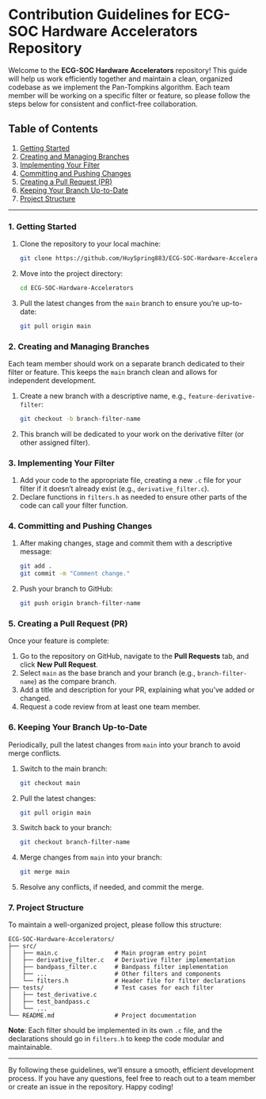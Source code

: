 # Contribution Guidelines for ECG-SOC Hardware Accelerators Repository

Welcome to the **ECG-SOC Hardware Accelerators** repository! This guide will help us work efficiently together and maintain a clean, organized codebase as we implement the Pan-Tompkins algorithm. Each team member will be working on a specific filter or feature, so please follow the steps below for consistent and conflict-free collaboration.

## Table of Contents
1. [Getting Started](#1-getting-started)
2. [Creating and Managing Branches](#2-creating-and-managing-branches)
3. [Implementing Your Filter](#3-implementing-your-filter)
4. [Committing and Pushing Changes](#4-committing-and-pushing-changes)
5. [Creating a Pull Request (PR)](#5-creating-a-pull-request-pr)
6. [Keeping Your Branch Up-to-Date](#6-keeping-your-branch-up-to-date)
7. [Project Structure](#7-project-structure)

---

### 1. Getting Started

1. Clone the repository to your local machine:

   ```bash
   git clone https://github.com/HuySpring883/ECG-SOC-Hardware-Accelerators.git
   ```

2. Move into the project directory:

   ```bash
   cd ECG-SOC-Hardware-Accelerators
   ```

3. Pull the latest changes from the `main` branch to ensure you’re up-to-date:

   ```bash
   git pull origin main
   ```

### 2. Creating and Managing Branches

Each team member should work on a separate branch dedicated to their filter or feature. This keeps the `main` branch clean and allows for independent development.

1. Create a new branch with a descriptive name, e.g., `feature-derivative-filter`:

   ```bash
   git checkout -b branch-filter-name
   ```

2. This branch will be dedicated to your work on the derivative filter (or other assigned filter).

### 3. Implementing Your Filter

1. Add your code to the appropriate file, creating a new `.c` file for your filter if it doesn’t already exist (e.g., `derivative_filter.c`).
2. Declare functions in `filters.h` as needed to ensure other parts of the code can call your filter function.

### 4. Committing and Pushing Changes

1. After making changes, stage and commit them with a descriptive message:

   ```bash
   git add .
   git commit -m "Comment change."
   ```

2. Push your branch to GitHub:

   ```bash
   git push origin branch-filter-name
   ```

### 5. Creating a Pull Request (PR)

Once your feature is complete:

1. Go to the repository on GitHub, navigate to the **Pull Requests** tab, and click **New Pull Request**.
2. Select `main` as the base branch and your branch (e.g., `branch-filter-name`) as the compare branch.
3. Add a title and description for your PR, explaining what you’ve added or changed.
4. Request a code review from at least one team member.

### 6. Keeping Your Branch Up-to-Date

Periodically, pull the latest changes from `main` into your branch to avoid merge conflicts.

1. Switch to the main branch:

   ```bash
   git checkout main
   ```

2. Pull the latest changes:

   ```bash
   git pull origin main
   ```

3. Switch back to your branch:

   ```bash
   git checkout branch-filter-name
   ```

4. Merge changes from `main` into your branch:

   ```bash
   git merge main
   ```

5. Resolve any conflicts, if needed, and commit the merge.

### 7. Project Structure

To maintain a well-organized project, please follow this structure:

```
ECG-SOC-Hardware-Accelerators/
├── src/
│   ├── main.c                # Main program entry point
│   ├── derivative_filter.c   # Derivative filter implementation
│   ├── bandpass_filter.c     # Bandpass filter implementation
│   ├── ...                   # Other filters and components
│   └── filters.h             # Header file for filter declarations
├── tests/                    # Test cases for each filter
│   ├── test_derivative.c
│   ├── test_bandpass.c
│   └── ...
└── README.md                 # Project documentation
```

**Note**: Each filter should be implemented in its own `.c` file, and the declarations should go in `filters.h` to keep the code modular and maintainable.

---

By following these guidelines, we’ll ensure a smooth, efficient development process. If you have any questions, feel free to reach out to a team member or create an issue in the repository. Happy coding!
